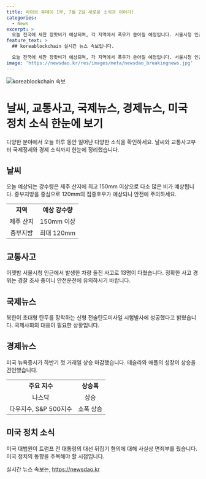 ```yaml
---
title: 라이브 투데이 1부, 7월 2일 새로운 소식과 이야기!
categories:
  - News
excerpt: >
  오늘 전국에 세찬 장맛비가 예상되며, 각 지역에서 폭우가 쏟아질 예정입니다. 서울시청 인근에서의 차량 인도 돌진 사고로 13명이 사상했고, 북한은 초대형 탄두를 장착한 전술탄도미사일 시험발사에 성공했다고 밝혔습니다. 뉴욕증시는 하반기 첫날 상승 마감했으며, 트럼프 전 대통령의 대선 뒤집기 혐의에 대한 미 대법원의 판결이 화제입니다. #장마 #차량돌진 #초대형탄두 #시험발사 #뉴욕증시 #트럼프
feature_text: >
  ## koreablockchain 실시간 뉴스 속보입니다.

  오늘 전국에 세찬 장맛비가 예상되며, 각 지역에서 폭우가 쏟아질 예정입니다. 서울시청 인근에서의 차량 인도 돌진 사고로 13명이 사상했고, 북한은 초대형 탄두를 장착한 전술탄도미사일 시험발사에 성공했다고 밝혔습니다. 뉴욕증시는 하반기 첫날 상승 마감했으며, 트럼프 전 대통령의 대선 뒤집기 혐의에 대한 미 대법원의 판결이 화제입니다. #장마 #차량돌진 #초대형탄두 #시험발사 #뉴욕증시 #트럼프
image: 'https://newsdao.kr/res/images/meta/newsdao_breakingnews.jpg'
---
```


<p><img src="https://newsdao.kr/res/images/meta/newsdao_breakingnews.jpg" alt="koreablockchain 속보" /></p>

<h1>날씨, 교통사고, 국제뉴스, 경제뉴스, 미국 정치 소식 한눈에 보기</h1>

<p data-ke-size="size16">다양한 분야에서 오늘 하루 동안 일어난 다양한 소식을 확인하세요. 날씨와 교통사고부터 국제정세와 경제 소식까지 한눈에 정리했습니다.</p>

<h2 data-ke-size="size26">날씨</h2>

<p data-ke-size="size16">오늘 예상되는 강수량은 제주 산지에 최고 150mm 이상으로 다소 많은 비가 예상됩니다. 중부지방을 중심으로 120mm의 집중호우가 예상되니 안전에 주의하세요.</p>

<table>
    <tr>
        <td style="text-align: center; height: 17px;"><b>지역</b></td>
        <td style="text-align: center; height: 17px;"><b>예상 강수량</b></td>
    </tr>
    <tr>
        <td style="text-align: center; height: 17px;">제주 산지</td>
        <td style="text-align: center; height: 17px;">150mm 이상</td>
    </tr>
    <tr>
        <td style="text-align: center; height: 17px;">중부지방</td>
        <td style="text-align: center; height: 17px;">최대 120mm</td>
    </tr>
</table>

<h2 data-ke-size="size26">교통사고</h2>

<p data-ke-size="size16">어젯밤 서울시청 인근에서 발생한 차량 돌진 사고로 13명이 다쳤습니다. 정확한 사고 경위는 경찰 조사 중이니 안전운전에 유의하시기 바랍니다.</p>

<h2 data-ke-size="size26">국제뉴스</h2>

<p data-ke-size="size16">북한이 초대형 탄두를 장착하는 신형 전술탄도미사일 시험발사에 성공했다고 밝혔습니다. 국제사회의 대응이 필요한 상황입니다.</p>

<h2 data-ke-size="size26">경제뉴스</h2>

<p data-ke-size="size16">미국 뉴욕증시가 하반기 첫 거래일 상승 마감했습니다. 테슬라와 애플의 성장이 상승을 견인했습니다.</p>

<table>
    <tr>
        <td style="text-align: center; height: 17px;"><b>주요 지수</b></td>
        <td style="text-align: center; height: 17px;"><b>상승폭</b></td>
    </tr>
    <tr>
        <td style="text-align: center; height: 17px;">나스닥</td>
        <td style="text-align: center; height: 17px;">상승</td>
    </tr>
    <tr>
        <td style="text-align: center; height: 17px;">다우지수, S&P 500지수</td>
        <td style="text-align: center; height: 17px;">소폭 상승</td>
    </tr>
</table>

<h2 data-ke-size="size26">미국 정치 소식</h2>

<p data-ke-size="size16">미국 대법원이 트럼프 전 대통령의 대선 뒤집기 혐의에 대해 사실상 면죄부를 줬습니다. 미국 정치의 동향을 주목해야 할 시점입니다.</p>
실시간 뉴스 속보는, <a href="https://newsdao.kr" rel="dofollow">https://newsdao.kr</a>



